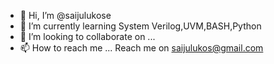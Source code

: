 - 👋 Hi, I’m @saijulukose
- 🌱 I’m currently learning System Verilog,UVM,BASH,Python
- 💞️ I’m looking to collaborate on ...
- 📫 How to reach me ... Reach me on saijulukos@gmail.com

<!---
saijulukose/saijulukose is a ✨ special ✨ repository because its `README.md` (this file) appears on your GitHub profile.
You can click the Preview link to take a look at your changes.
--->
